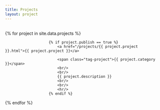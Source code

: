 ```yaml
---
title: Projects
layout: project
---
```


<br/>
<div>
{% for project in site.data.projects %}
					
						{% if project.publish == true %}
							<a href="/projects/{{ project.project }}.html">{{ project.project }}</a>
							
							<span class="tag-project">{{ project.category }}</span>
							<br/>
							<br/>
							{{ project.description }}
							<br/>
							<br/>
							<hr/>
						{% endif %}
		
{% endfor %}
</div>


